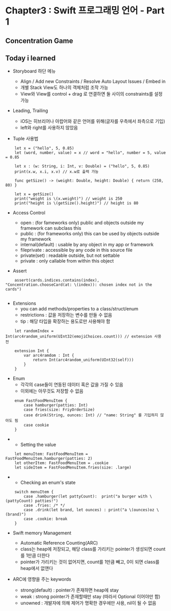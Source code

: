 # Chapter3 : Swift 프로그래밍 언어 - Part 1
## Concentration Game
<demo>

## Today i learned
- Storyboard 하단 메뉴 <img>
  - Align / Add new Constraints / Resolve Auto Layout Issues / Embed in
  - 개별 Stack View도 하나의 객체처럼 조작 가능
  - View와 View를 control + drag 로 연결하면 둘 사이의 constraints를 설정 가능

- Leading, Trailing
  - iOS는 히브리어나 아랍어와 같은 언어를 위해(글자를 우측에서 좌측으로 기입)
  - left와 right를 사용하지 않았음

- Tuple 사용법
```
    let x = ("hello", 5, 0.85)
    let (word, number, value) = x // word = "hello", number = 5, value = 0.85

    let x : (w: String, i: Int, v: Double) = ("hello", 5, 0.85)
    print(x.w, x.i, x.v) // x.w로 출력 가능

    func getSize() -> (weight: Double, height: Double) { return (250, 80) }

    let x = getSize()
    print("weight is \(x.weight)") // weight is 250
    print("height is \(getSize().height)") // height is 80
```

- Access Control
  - open : (for fameworks only) public and objects outside my framework can subclass this
  - public : (for frameworks only) this can be used by objects outside my framework
  - internal(default) : usable by any object in my app or framework
  - fileprivate : accessible by any code in this source file
  - private(set) : readable outside, but not settable
  - private : only callable from within this object

- Assert
```
    assert(cards.indices.contains(index), "Concentration.chooseCard(at: \(index)): chosen index not in the cards")
```
<img>

- Extensions
  - you can add methods/properties to a class/struct/enum
  - restrictions : 값을 저장하는 변수를 만들 수 없음
  - tip : 해당 타입을 확장하는 용도로만 사용해야 함
```
    let randomIndex = Int(arc4random_uniform(UInt32(emojiChoices.count))) // extension 사용 전
``` 
```
    extension Int {
        var arc4ramdom : Int {
            return Int(arc4random_uniform(UInt32(self)))
        }
    }
```

- Enum
  - 각각의 case들이 연동된 데이터 혹은 값을 가질 수 있음
  - 이외에는 아무것도 저장할 수 없음
```
    enum FastFoodMenuItem {
        case hamburger(patties: Int)
        case fries(size: FriyOrderSize)
        case drink(String, ounces: Int) // "name: String" 를 기입하지 않아도 됨
        case cookie
    }
```
-  - Setting the value
```
    let menuItem: FastFoodMenuItem = FastFoodMenuItem.hamburger(patties: 2)
    let otherItem: FastFoodMenuItem = .cookie
    let sideItem = FastFoodMenuItem.fries(size: .large)
```
-  - Checking an enum's state
```
    switch menuItem {
        case .hamburger(let pattyCount):  print("a burger with \(pattyCount) patties!")
        case .fries: /* */
        case .drink(let brand, let ounces) : print("a \(ounces)oz \(brand)")
        case .cookie: break
    }
```

- Swift memory Management
    - Automatic Reference Counting(ARC)
    - class는 heap에 저장되고, 해당 class를 가리키는 pointer가 생성되면 count를 1만큼 더한다
    - pointer가 가리키는 것이 없어지면, count를 1만큼 빼고, 0이 되면 class를 heap에서 없앤다
    
- ARC에 영향을 주는 keywords
    - strong(default) : pointer가 존재하면 heap에 stay
    - weak : strong pointer가 존재할때만 stay (따라서 Optional 이어야만 함)
    - unowned : 개발자에 의해 제어가 명확한 경우에만 사용, nil이 될 수 없음
